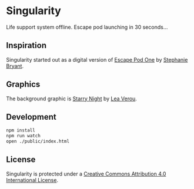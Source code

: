 # Singularity #

Life support system offline. Escape pod launching in 30 seconds...

## Inspiration ##

Singularity started out as a digital version of [Escape Pod One][pod] by
[Stephanie Bryant][stephanie].

## Graphics ##

The background graphic is [Starry Night][night] by [Lea Verou][lea].

## Development ##

```bash
npm install
npm run watch
open ./public/index.html
```

## License ##

Singularity is protected under a [Creative Commons Attribution 4.0 International
License][cc].


[night]: http://lea.verou.me/css3patterns/#starry-night "Lea Verou (CSS Patterns Gallery): Starry Night"
[lea]: http://lea.verou.me/ "Lea Verou: Life on the bleeding edge (of web standards)"
[pod]: https://200wordrpg.github.io/2015/rpg/winner/2015/04/01/EscapePodOne.html "Stephanie Bryant (200 Word RPG): Escape Pod One"
[stephanie]: http://www.mortaine.com/blog/ "Stephanie Bryant: Mortaine's Blog"
[cc]: https://creativecommons.org/licenses/by/4.0/ "Creative Commons Attribution 4.0 International"
